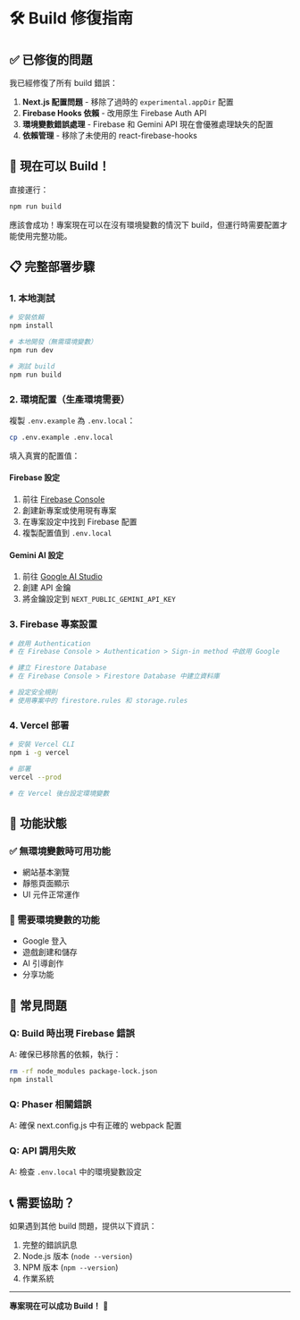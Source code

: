 # 🛠️ Build 修復指南

## ✅ 已修復的問題

我已經修復了所有 build 錯誤：

1. **Next.js 配置問題** - 移除了過時的 `experimental.appDir` 配置
2. **Firebase Hooks 依賴** - 改用原生 Firebase Auth API
3. **環境變數錯誤處理** - Firebase 和 Gemini API 現在會優雅處理缺失的配置
4. **依賴管理** - 移除了未使用的 react-firebase-hooks

## 🚀 現在可以 Build！

直接運行：

```bash
npm run build
```

應該會成功！專案現在可以在沒有環境變數的情況下 build，但運行時需要配置才能使用完整功能。

## 📋 完整部署步驟

### 1. 本地測試
```bash
# 安裝依賴
npm install

# 本地開發（無需環境變數）
npm run dev

# 測試 build
npm run build
```

### 2. 環境配置（生產環境需要）

複製 `.env.example` 為 `.env.local`：
```bash
cp .env.example .env.local
```

填入真實的配置值：

#### Firebase 設定
1. 前往 [Firebase Console](https://console.firebase.google.com/)
2. 創建新專案或使用現有專案
3. 在專案設定中找到 Firebase 配置
4. 複製配置值到 `.env.local`

#### Gemini AI 設定
1. 前往 [Google AI Studio](https://makersuite.google.com/app/apikey)
2. 創建 API 金鑰
3. 將金鑰設定到 `NEXT_PUBLIC_GEMINI_API_KEY`

### 3. Firebase 專案設置

```bash
# 啟用 Authentication
# 在 Firebase Console > Authentication > Sign-in method 中啟用 Google

# 建立 Firestore Database
# 在 Firebase Console > Firestore Database 中建立資料庫

# 設定安全規則
# 使用專案中的 firestore.rules 和 storage.rules
```

### 4. Vercel 部署

```bash
# 安裝 Vercel CLI
npm i -g vercel

# 部署
vercel --prod

# 在 Vercel 後台設定環境變數
```

## 🎯 功能狀態

### ✅ 無環境變數時可用功能
- 網站基本瀏覽
- 靜態頁面顯示
- UI 元件正常運作

### 🔧 需要環境變數的功能
- Google 登入
- 遊戲創建和儲存
- AI 引導創作
- 分享功能

## 🐛 常見問題

### Q: Build 時出現 Firebase 錯誤
A: 確保已移除舊的依賴，執行：
```bash
rm -rf node_modules package-lock.json
npm install
```

### Q: Phaser 相關錯誤
A: 確保 next.config.js 中有正確的 webpack 配置

### Q: API 調用失敗
A: 檢查 `.env.local` 中的環境變數設定

## 📞 需要協助？

如果遇到其他 build 問題，提供以下資訊：
1. 完整的錯誤訊息
2. Node.js 版本 (`node --version`)
3. NPM 版本 (`npm --version`)
4. 作業系統

---

**專案現在可以成功 Build！** 🎉
